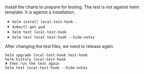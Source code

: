 Install the charts to prepare for testing.
The test is not against helm template.
It is against a installation.

* `helm install local-test-hook .`
* `kubectl get pod`
* `helm test local-test-hook`
* `helm test local-test-hook --hide-notes`

After changing the test files, we need to release again.
```shell
helm upgrade local-test-hook test-hook
helm history local-test-hook
# then run the test again
helm test local-test-hook --hide-notes
```
